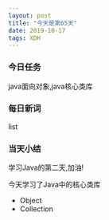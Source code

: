 ```yaml
---  
layout: post  
title: "今天是第65天"  
date: 2019-10-17  
tags: XDH    
---  
```


### 今日任务
java面向对象,java核心类库
### 每日新词
list
### 当天小结
学习Java的第二天,加油!

今天学习了Java中的核心类库

- Object
- Collection
